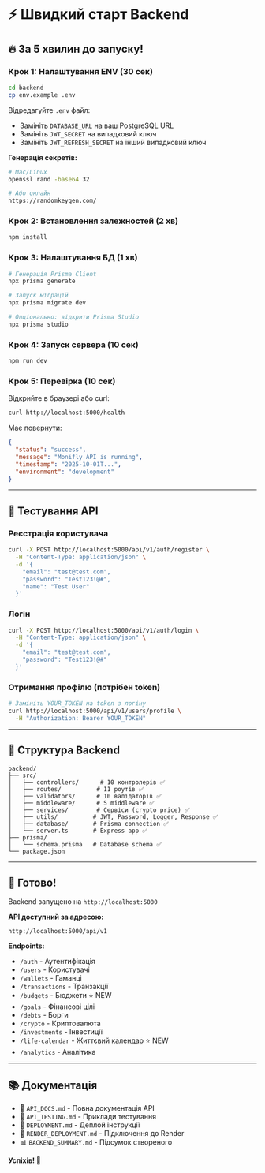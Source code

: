 # ⚡ Швидкий старт Backend

## 🔥 За 5 хвилин до запуску!

### Крок 1: Налаштування ENV (30 сек)

```bash
cd backend
cp env.example .env
```

Відредагуйте `.env` файл:

- Замініть `DATABASE_URL` на ваш PostgreSQL URL
- Замініть `JWT_SECRET` на випадковий ключ
- Замініть `JWT_REFRESH_SECRET` на інший випадковий ключ

**Генерація секретів:**

```bash
# Mac/Linux
openssl rand -base64 32

# Або онлайн
https://randomkeygen.com/
```

### Крок 2: Встановлення залежностей (2 хв)

```bash
npm install
```

### Крок 3: Налаштування БД (1 хв)

```bash
# Генерація Prisma Client
npx prisma generate

# Запуск міграцій
npx prisma migrate dev

# Опціонально: відкрити Prisma Studio
npx prisma studio
```

### Крок 4: Запуск сервера (10 сек)

```bash
npm run dev
```

### Крок 5: Перевірка (10 сек)

Відкрийте в браузері або curl:

```bash
curl http://localhost:5000/health
```

Має повернути:

```json
{
  "status": "success",
  "message": "Monifly API is running",
  "timestamp": "2025-10-01T...",
  "environment": "development"
}
```

---

## 🧪 Тестування API

### Реєстрація користувача

```bash
curl -X POST http://localhost:5000/api/v1/auth/register \
  -H "Content-Type: application/json" \
  -d '{
    "email": "test@test.com",
    "password": "Test123!@#",
    "name": "Test User"
  }'
```

### Логін

```bash
curl -X POST http://localhost:5000/api/v1/auth/login \
  -H "Content-Type: application/json" \
  -d '{
    "email": "test@test.com",
    "password": "Test123!@#"
  }'
```

### Отримання профілю (потрібен token)

```bash
# Замініть YOUR_TOKEN на token з логіну
curl http://localhost:5000/api/v1/users/profile \
  -H "Authorization: Bearer YOUR_TOKEN"
```

---

## 📁 Структура Backend

```
backend/
├── src/
│   ├── controllers/      # 10 контролерів ✅
│   ├── routes/          # 11 роутів ✅
│   ├── validators/      # 10 валідаторів ✅
│   ├── middleware/      # 5 middleware ✅
│   ├── services/        # Сервіси (crypto price) ✅
│   ├── utils/          # JWT, Password, Logger, Response ✅
│   ├── database/       # Prisma connection ✅
│   └── server.ts       # Express app ✅
├── prisma/
│   └── schema.prisma   # Database schema ✅
└── package.json
```

---

## 🚀 Готово!

Backend запущено на `http://localhost:5000`

**API доступний за адресою:**

```
http://localhost:5000/api/v1
```

**Endpoints:**

- `/auth` - Аутентифікація
- `/users` - Користувачі
- `/wallets` - Гаманці
- `/transactions` - Транзакції
- `/budgets` - Бюджети ⭐ NEW
- `/goals` - Фінансові цілі
- `/debts` - Борги
- `/crypto` - Криптовалюта
- `/investments` - Інвестиції
- `/life-calendar` - Життєвий календар ⭐ NEW
- `/analytics` - Аналітика

---

## 📚 Документація

- 📘 `API_DOCS.md` - Повна документація API
- 📙 `API_TESTING.md` - Приклади тестування
- 📗 `DEPLOYMENT.md` - Деплой інструкції
- 🚀 `RENDER_DEPLOYMENT.md` - Підключення до Render
- 📊 `BACKEND_SUMMARY.md` - Підсумок створеного

**Успіхів! 🎉**
